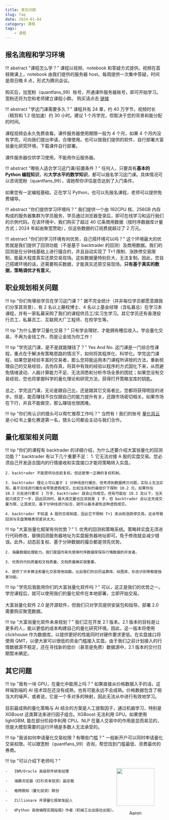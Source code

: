 ```yaml
---
title: 常见问题
slug: faq
date: 2024-01-04
category: 课程
tags: 
    - 课程
---
```


## 报名流程和学习环境

!!! abstract "课程怎么学？"
    课程以视频、notebook 和答疑方式提供。视频在荔枝微课上，notebook 由我们提供的服务器 host。每周提供一次集中答疑，时间是周日晚 8 点，形式为腾讯会议。<br><br>
    购买后，加宽粉（quantfans_99）账号，开通课件服务器账号，即可开始学习。宽粉还将为您和老师建立课程小群。
    购买请点击 [链接](http://weike.fm/EqeEq4d411)

!!! abstract "学这门课需要多久？"
    课程共有 24 章，约 40 万字节，视频时长（精剪和 1.2 倍加速）约 30 小时。建议 1 个月学完，但取决于您的背景和能分配的时间。<br><br>
    课程视频会永久免费收看。课件服务器使用期限一般为 4 个月，如果 4 个月内没有学完，可向我们提出申请，合理使用。也可以按我们提供的软件，自行部署大富翁量化研究环境，下载课件自行部署。<br><br>课件服务器仅供学习使用，不能用作云服务器。

!!! abstract "哪些人适合学习这门课/前置条件？"
    任何人，只要具有**基本的 Python 编程知识**，和**大学水平的数学知识**，都可以报名学习这门课。具体情况可以咨询宽粉（quantfans_99），请她帮你评估是否达到了入门条件。<br><br>如果您有一定编程基础，正在学习 Python，也可以先报名课程，老师可以提供免费辅导。

!!! abstract "你们提供学习环境吗？"
    我们提供一个由 192CPU 核、256GB 内存构成的服务器集群为学员服务，学员通过浏览器登录后，即可在线学习和运行我们的示例代码。在该环境中，我们购买了超过 40 亿条商用数据（按时序数据库计量方式；2024 年起由聚宽赞助），仅这些数据的订阅费就超过了 2 万元。

!!! abstract "你们的学习环境有何优势，自己搭环境可以吗？"
    这个环境最大的优势就是我们提供了回测功能（不是基于 backtrader 的回测）及商用数据。我们的回测是在分钟线基础上进行撮合的，并且自动实现了 T+1 限制、涨跌停交易限制，能最大程度真实还原交易现场。这些数据量特别巨大，无法复制。因此，您自己搭建环境的话，还需要购买数据，才能真实还原交易现场。**只有基于真实的数据，策略调优才有意义**。

## 职业规划相关问题

!!! tip "你们有哪些学员在学习这门课？"
    据不完全统计（并非每位学员都愿意跟我们分享其背景），有 2 名以上藤校博士、4 名以上基金经理（含私募总）在学习本课程，并有一家私募采购了我们的课程供员工/实习生学习。其它学员还有香港投行员工、私募员工、互联网大厂工程师、在校学生等。
    
!!! tip "为什么要学习量化交易？"
    只有学会理财，才能拥有睡后收入。学会量化交易，不再为金钱工作，而是让金钱为你工作！

!!! tip "学完这门课，是不是就能赚钱了？"
    Yes And No. 这门课是一门综合性课程，重点在于解决有策略思路的情况下，如何将其程序化、科学化。学完这门课程，如果您是经验丰富的交易者，那么您将能运用本门课程所讲授的方法，重新梳理自己的交易经验，去伪存真，将其中有效的经验以程序的方式固化下来，从而避免情绪波动、人脑计算能力不足、无法洞悉和分析市场全景的困扰；如果您没有交易经验，您也将掌握科学的量化理论和研究方法，获得打开策略宝库的钥匙。<br><br>总之，学完这门课，无论是跟自己比，还是跟其它交易者比，您都将获得明显的进步。但是，能否赚钱不仅仅跟自己的能力提升有关，还跟市场密切相关。如果市场在下行，并且不能做空，那么赚钱也很困难。

!!! tip "你们有认识的猎头可以帮忙推荐工作吗？"
    当然有！我们的账号 [量化风云](https://www.xiaohongshu.com/user/profile/5ba12feef7e8b9437f3aca0c) 是小红书上量化赛道第一名，猎头公司都会主动与我们合作。

## 量化框架相关问题

!!! tip "你们的课程有 backtrader 的详细介绍，为什么还要介绍大富翁量化的回测功能？"
    backtrader 有以下几个重要不足：
    1. 它无法对接 A 股的实盘交易。您必须自己开发适合国内的行情接收和实盘接口才能将策略转入实盘。
   
    2. backtrader 不能提供动态前复权。但这是惟一正确的复权机制。

    3. backtrader 理论上可以基于 1 分钟线进行撮合，但考虑到数据拷贝问题，实际上无法实现。基于日线进行撮合会导致虚假成交。比如当天标的最低价下探到 10.2 元，如果你在 10.3 元处进行委买 1 万手，backtrader 就会让你成交。但有可能在 10.3 及以下，当天就只成交了一手，因此回测时，最大成交量也应该就是 1 手，但 backtrader 会以全天成交量为限，让其成交。基于分钟线进行拟合，就可以基本避免这种虚假成交。

    4. backtrader 不知道 A 股的交易制度，因此它不限制 T+1 卖出和涨跌停交易。这会导致回测与实盘策略表现差异太大。

!!! tip "大富翁量化框架有何优势？"
    1. 优秀的回测和策略系统。策略转实盘无须进行代码修改，替换回测服务器地址为实盘服务器地址即可。免于修改就会减少错误。此外，动态前复权、基于分钟数据的撮合都是领先优势。

    2. 海量数据处理能力。我们是国内率先使用时序数据库保存行情数据的开发者。

    3. 优秀的代码质量和文档质量。文档质量确实很重要。

    4. 提供了许多算法和量化交易常用函数。比如我们的日历运算库、绘图库、形态识别等都是独家功能。

!!! tip "学完后我能用你们的大富翁量化软件吗？"
    可以，这正是我们的优势之一。学完课程后，就可以使用我们的量化软件在本地部署，立即开始交易。<br><br>
    大富翁量化软件 2.0 是开源软件，但我们只对学员提供安装包和指导。部署 2.0 需要购买聚宽数据。

!!! tip "大富翁量化软件未来规划？"
    我们正在开发 2.1 版本。2.1 版本的目标是让更多的人，能以更低的成本构建自己的量化研究环境。因此，这一版本将使用 clickhouse 作为数据库，以提供更好的性能同时对硬件要求更低。在实盘接口将使用 QMT，以便大家可以很低的资金门槛接入实盘。由于我们之前计划接入的行情数据源不稳定，还在寻找新的低价（甚至是免费）数据源中，2.1 版本的交付日期暂未确定。

## 其它问题

!!! tip "我有一块 GPU，在量化中能用上吗？"
    如果直接从价格数据入手的话，这样端到端的 AI 技术现在还没有成熟，也有可能永远不会成熟。价格数据包含了相当大的噪声，或者说，它是一个多对多的映射，因此无法从中进行有效地学习。<br><br>
    目前最成熟的量化策略与 AI 结合的方案是人工提取因子，通过机器学习，特别是 XGBoost 这类算法来进行因子组合。XGBoost 无法利用 GPU。如果使用 lightGBM, 能在部分阶段中利用 CPU。NLP 在量人交易中的作用是显而易见的，但是大模型需要的运行环境是多数人无法承受的。

!!! tip "我该如何申请量化交易权限？有哪些门槛？"
    一般新开户可以同时申请量化交易权限。可以跟宽粉（quantfans_99）咨询，帮您找到门槛最低、资费最优的券商。

!!! tip "可以介绍下老师吗？"
    <div style="width:150px; position: relative;float:right">
        <img src="https://images.jieyu.ai/images/hot/me.png" style="width: 120px; display:inline-block"/>
        <p style="text-align:center;width:120px"> Aaron </p>
    </div>

    -   IBM/Oracle 高级软件研发经理

    -   海豚浏览器（红杉资本投资）副总裁

    -   格物致知（量化投资）联创

    -   Zillionare 开源量化框架发起人

    -   《Python 高效编程实践指南》作者（机械工业出版社出版）。
